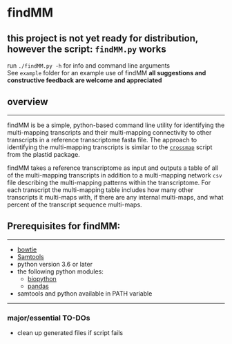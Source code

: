# findMM

## this project is not yet ready for distribution, however the script: `findMM.py` works
run `./findMM.py -h` for info and command line arguments <br>
See `example` folder for an example use of findMM
**all suggestions and constructive feedback are welcome and appreciated**

## overview
---
findMM is be a simple, python-based command line utility for identifying the multi-mapping transcripts and their multi-mapping connectivity to other transcripts in a reference transcriptome fasta file. The approach to identifying the multi-mapping transcripts is similar to the [`crossmap`](https://plastid.readthedocs.io/en/latest/generated/plastid.bin.crossmap.html) script from the plastid package.

findMM takes a reference transcriptome as input and outputs a table of all of the multi-mapping transcripts in addition to a multi-mapping network `csv` file describing the multi-mapping patterns within the transcriptome. For each transcript the multi-mapping table includes how many other transcripts it multi-maps with, if there are any internal multi-maps, and what percent of the transcript sequence multi-maps.

## Prerequisites for findMM:
---
- [bowtie](http://bowtie-bio.sourceforge.net/index.shtml)
- [Samtools](http://www.htslib.org/)
- python version 3.6 or later
- the following python modules:
	- [biopython](https://biopython.org/wiki/Download)
	- [pandas](https://pandas.pydata.org/pandas-docs/stable/install.html)
- samtools and python available in PATH variable
---



### major/essential TO-DOs
- clean up generated files if script fails


